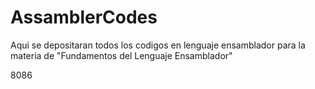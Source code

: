 # AssamblerCodes
Aqui se depositaran todos los codigos en lenguaje ensamblador para la materia de "Fundamentos del Lenguaje Ensamblador" 


8086
